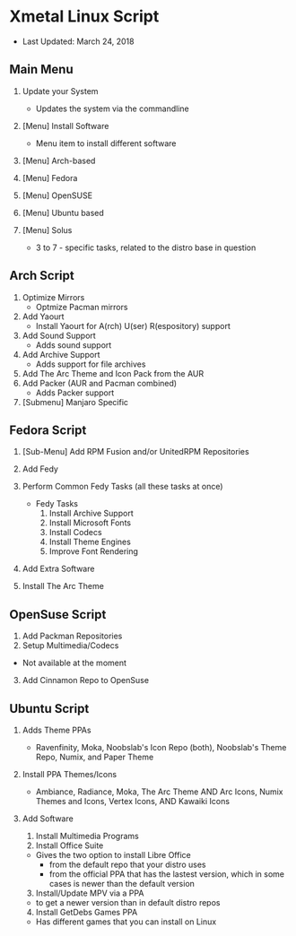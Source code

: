 # Xmetal Linux Script
- Last Updated: March 24, 2018 

## Main Menu 
1.   Update your System
      - Updates the system via the commandline 
2.   [Menu] Install Software
      - Menu item to install different software 

3.   [Menu] Arch-based
4.   [Menu] Fedora
5.   [Menu] OpenSUSE
6.   [Menu] Ubuntu based
7.   [Menu] Solus
      - 3 to 7 - specific tasks, related to the distro base in question 


## Arch Script

1. Optimize Mirrors
    - Optmize Pacman mirrors 
2. Add Yaourt
    - Install Yaourt for A(rch) U(ser) R(espository) support 
3. Add Sound Support
    - Adds sound support 
4. Add Archive Support
    - Adds support for file archives 
5. Add The Arc Theme and Icon Pack from the AUR
6. Add Packer (AUR and Pacman combined)
    - Adds Packer support 
7. [Submenu] Manjaro Specific 


## Fedora Script

1. [Sub-Menu] Add RPM Fusion and/or UnitedRPM Repositories
2. Add Fedy
3. Perform Common Fedy Tasks (all these tasks at once)

    - Fedy Tasks
      1. Install Archive Support
      2. Install Microsoft Fonts
      3. Install Codecs
      4. Install Theme Engines
      5. Improve Font Rendering

5. Add Extra Software
6. Install The Arc Theme

## OpenSuse Script

1. Add Packman Repositories
2. Setup Multimedia/Codecs 
  - Not available at the moment
3. Add Cinnamon Repo to OpenSuse

## Ubuntu Script

1. Adds Theme PPAs
    - Ravenfinity, Moka, Noobslab's Icon Repo (both), Noobslab's Theme Repo, Numix, and Paper Theme

2. Install PPA Themes/Icons
    - Ambiance, Radiance, Moka, The Arc Theme AND Arc Icons, Numix Themes and Icons, Vertex Icons, AND Kawaiki Icons

3. Add Software

    1. Install Multimedia Programs
    2. Install Office Suite
      - Gives the two option to install Libre Office 
        - from the default repo that your distro uses
        - from the official PPA that has the lastest version, which in some cases is newer than the default version
    
    3. Install/Update MPV via a PPA 
      - to get a newer version than in default distro repos

    4. Install GetDebs Games PPA
      - Has different games that you can install on Linux 

